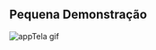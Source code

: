 ## Pequena Demonstração ##


![appTela gif](https://user-images.githubusercontent.com/36646169/135730023-5d9f9962-7cff-4f39-a31e-3c1eaf597f1a.gif)


